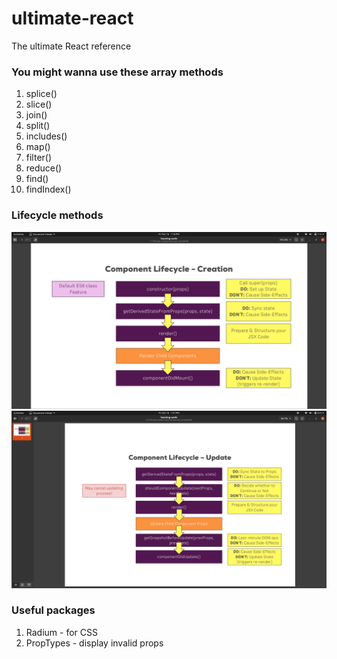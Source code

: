 # ultimate-react

The ultimate React reference

### You might wanna use these array methods

1. splice()
2. slice()
3. join()
4. split()
5. includes()
6. map()
7. filter()
8. reduce()
9. find()
10. findIndex()

### Lifecycle methods

![creation](/img/creation.png)
![updation](/img/updation.png)

### Useful packages

1. Radium - for CSS
2. PropTypes - display invalid props
